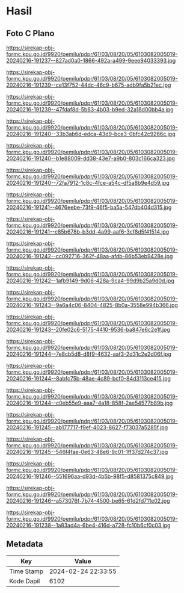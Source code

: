 # Hasil

## Foto C Plano

https://sirekap-obj-formc.kpu.go.id/9920/pemilu/pdpr/61/03/08/20/05/6103082005019-20240216-191237--827ad0a0-1866-492a-a499-9eee94033393.jpg

https://sirekap-obj-formc.kpu.go.id/9920/pemilu/pdpr/61/03/08/20/05/6103082005019-20240216-191239--ce13f752-44dc-46c9-b675-adb9fa5b21ec.jpg

https://sirekap-obj-formc.kpu.go.id/9920/pemilu/pdpr/61/03/08/20/05/6103082005019-20240216-191239--47fdaf8d-5b63-4b03-b9ed-32a18d00bb4a.jpg

https://sirekap-obj-formc.kpu.go.id/9920/pemilu/pdpr/61/03/08/20/05/6103082005019-20240216-191240--33b3ab6d-edca-43d9-bce3-0bfc42c9266c.jpg

https://sirekap-obj-formc.kpu.go.id/9920/pemilu/pdpr/61/03/08/20/05/6103082005019-20240216-191240--b1e88009-dd38-43e7-a9b0-803c166ca323.jpg

https://sirekap-obj-formc.kpu.go.id/9920/pemilu/pdpr/61/03/08/20/05/6103082005019-20240216-191240--72fa7912-1c8c-4fce-a54c-df5a8b9e4d59.jpg

https://sirekap-obj-formc.kpu.go.id/9920/pemilu/pdpr/61/03/08/20/05/6103082005019-20240216-191241--4676eebe-73f9-46f5-ba5a-547db404d315.jpg

https://sirekap-obj-formc.kpu.go.id/9920/pemilu/pdpr/61/03/08/20/05/6103082005019-20240216-191241--c85b678b-b3dd-4a99-aaf6-3cf8d5f41514.jpg

https://sirekap-obj-formc.kpu.go.id/9920/pemilu/pdpr/61/03/08/20/05/6103082005019-20240216-191242--cc092716-362f-48aa-afdb-86b53eb9428e.jpg

https://sirekap-obj-formc.kpu.go.id/9920/pemilu/pdpr/61/03/08/20/05/6103082005019-20240216-191242--1afb9149-9d06-428a-9ca4-99d9b25a9d0d.jpg

https://sirekap-obj-formc.kpu.go.id/9920/pemilu/pdpr/61/03/08/20/05/6103082005019-20240216-191243--9a6a4c06-8404-4825-8b0a-3558e994b366.jpg

https://sirekap-obj-formc.kpu.go.id/9920/pemilu/pdpr/61/03/08/20/05/6103082005019-20240216-191243--20fe02c6-5175-4410-9536-ba847e6c2e1f.jpg

https://sirekap-obj-formc.kpu.go.id/9920/pemilu/pdpr/61/03/08/20/05/6103082005019-20240216-191244--7e8cb5d8-d8f9-4632-aaf3-2d31c2e2d06f.jpg

https://sirekap-obj-formc.kpu.go.id/9920/pemilu/pdpr/61/03/08/20/05/6103082005019-20240216-191244--8abfc75b-48ae-4c89-bcf0-84d3113ce415.jpg

https://sirekap-obj-formc.kpu.go.id/9920/pemilu/pdpr/61/03/08/20/05/6103082005019-20240216-191244--c0eb55e9-aaa7-4a18-858f-2ae54577b89b.jpg

https://sirekap-obj-formc.kpu.go.id/9920/pemilu/pdpr/61/03/08/20/05/6103082005019-20240216-191245--ab177717-f9ef-4023-8627-f73037a5285f.jpg

https://sirekap-obj-formc.kpu.go.id/9920/pemilu/pdpr/61/03/08/20/05/6103082005019-20240216-191245--546f4fae-0e63-48e6-9c01-1ff37d274c37.jpg

https://sirekap-obj-formc.kpu.go.id/9920/pemilu/pdpr/61/03/08/20/05/6103082005019-20240216-191246--551696aa-d93d-4b5b-98f5-d8581375c849.jpg

https://sirekap-obj-formc.kpu.go.id/9920/pemilu/pdpr/61/03/08/20/05/6103082005019-20240216-191246--a573076f-7b74-4500-be65-61d2fd711e02.jpg

https://sirekap-obj-formc.kpu.go.id/9920/pemilu/pdpr/61/03/08/20/05/6103082005019-20240216-191238--1a83ad4a-6be4-416d-a728-fc10b6cf0c03.jpg


## Metadata

| Key        | Value               |
| ---------- | ------------------- |
| Time Stamp | 2024-02-24 22:33:55 |
| Kode Dapil | 6102                |



